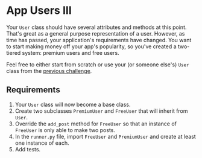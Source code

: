 # App Users III
Your `User` class should have several attributes and methods at this point.  That's great as a general purpose representation of a user.  However, as time has passed, your application's requirements have changed.  You want to start making money off your app's popularity, so you've created a two-tiered system: premium users and free users.

Feel free to either start from scratch or use your (or someone else's) `User` class from the [previous challenge](https://github.com/ptbravoplatoon/app-users-II).

## Requirements
1. Your `User` class will now become a base class.
2. Create two subclasses `PremiumUser` and `FreeUser` that will inherit from `User`.
3. Override the `add_post` method for `FreeUser` so that an instance of `FreeUser` is only able to make two posts.
4. In the `runner.py` file, import `FreeUser` and `PremiumUser` and create at least one instance of each.
5. Add tests.
